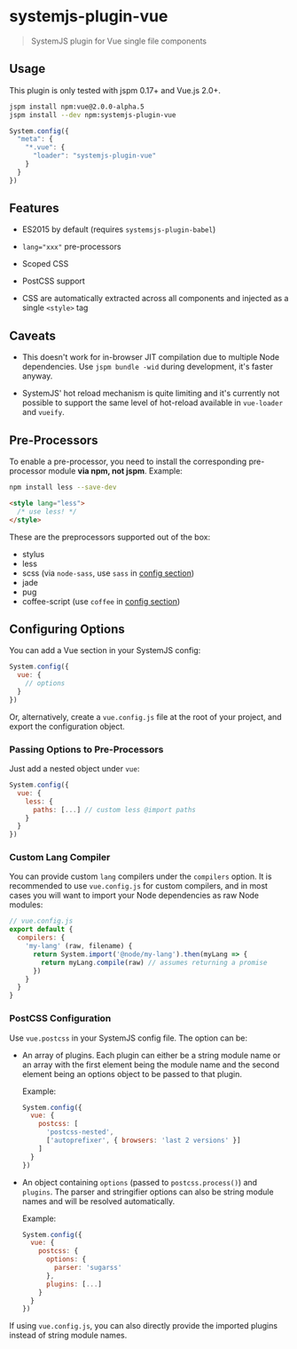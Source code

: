 # systemjs-plugin-vue

> SystemJS plugin for Vue single file components

## Usage

This plugin is only tested with jspm 0.17+ and Vue.js 2.0+.

``` bash
jspm install npm:vue@2.0.0-alpha.5
jspm install --dev npm:systemjs-plugin-vue
```

``` js
System.config({
  "meta": {
    "*.vue": {
      "loader": "systemjs-plugin-vue"
    }
  }
})
```

## Features

- ES2015 by default (requires `systemsjs-plugin-babel`)

- `lang="xxx"` pre-processors

- Scoped CSS

- PostCSS support

- CSS are automatically extracted across all components and injected as a single `<style>` tag

## Caveats

- This doesn't work for in-browser JIT compilation due to multiple Node dependencies. Use `jspm bundle -wid` during development, it's faster anyway.

- SystemJS' hot reload mechanism is quite limiting and it's currently not possible to support the same level of hot-reload available in `vue-loader` and `vueify`.

## Pre-Processors

To enable a pre-processor, you need to install the corresponding pre-processor module **via npm, not jspm**. Example:

``` bash
npm install less --save-dev
```
``` html
<style lang="less">
  /* use less! */
</style>
```

These are the preprocessors supported out of the box:

- stylus
- less
- scss (via `node-sass`, use `sass` in [config section](#configuring-options))
- jade
- pug
- coffee-script (use `coffee` in [config section](#configuring-options))

## Configuring Options

You can add a Vue section in your SystemJS config:

``` js
System.config({
  vue: {
    // options
  }
})
```

Or, alternatively, create a `vue.config.js` file at the root of your project, and export the configuration object.

### Passing Options to Pre-Processors

Just add a nested object under `vue`:

``` js
System.config({
  vue: {
    less: {
      paths: [...] // custom less @import paths
    }
  }
})
```

### Custom Lang Compiler

You can provide custom `lang` compilers under the `compilers` option. It is recommended to use `vue.config.js` for custom compilers, and in most cases you will want to import your Node dependencies as raw Node modules:

``` js
// vue.config.js
export default {
  compilers: {
    'my-lang' (raw, filename) {
      return System.import('@node/my-lang').then(myLang => {
        return myLang.compile(raw) // assumes returning a promise
      })
    }
  }
}
```

### PostCSS Configuration

Use `vue.postcss` in your SystemJS config file. The option can be:

- An array of plugins. Each plugin can either be a string module name or an array with the first element being the module name and the second element being an options object to be passed to that plugin.

  Example:

  ``` js
  System.config({
    vue: {
      postcss: [
        'postcss-nested',
        ['autoprefixer', { browsers: 'last 2 versions' }]
      ]
    }
  })
  ```

- An object containing `options` (passed to `postcss.process()`) and `plugins`. The parser and stringifier options can also be string module names and will be resolved automatically.

  Example:

  ``` js
  System.config({
    vue: {
      postcss: {
        options: {
          parser: 'sugarss'
        },
        plugins: [...]
      }
    }
  })
  ```

If using `vue.config.js`, you can also directly provide the imported plugins instead of string module names.
